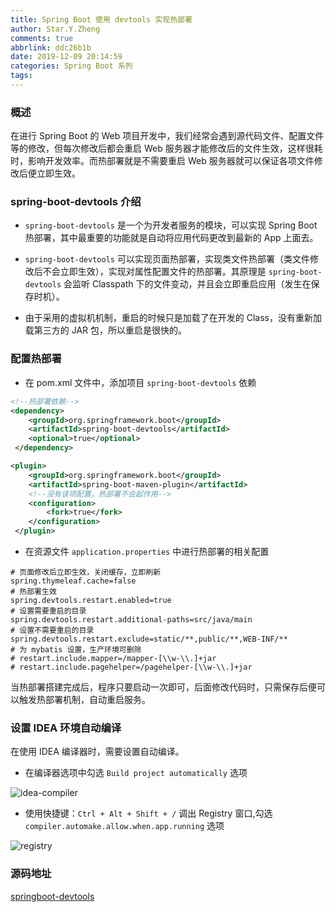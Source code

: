 ```yaml
---
title: Spring Boot 使用 devtools 实现热部署
author: Star.Y.Zheng
comments: true
abbrlink: ddc26b1b
date: 2019-12-09 20:14:59
categories: Spring Boot 系列
tags:
---
```


### 概述

在进行 Spring Boot 的 Web 项目开发中，我们经常会遇到源代码文件、配置文件等的修改，但每次修改后都会重启 Web 服务器才能修改后的文件生效，这样很耗时，影响开发效率。而热部署就是不需要重启 Web 服务器就可以保证各项文件修改后便立即生效。

<!-- more -->

### spring-boot-devtools 介绍

- `spring-boot-devtools` 是一个为开发者服务的模块，可以实现 Spring Boot 热部署，其中最重要的功能就是自动将应用代码更改到最新的 App 上面去。

- `spring-boot-devtools` 可以实现页面热部署，实现类文件热部署（类文件修改后不会立即生效），实现对属性配置文件的热部署。其原理是 `spring-boot-devtools` 会监听 Classpath 下的文件变动，并且会立即重启应用（发生在保存时机）。

- 由于采用的虚拟机机制，重启的时候只是加载了在开发的 Class，没有重新加载第三方的 JAR 包，所以重启是很快的。

### 配置热部署

- 在 pom.xml 文件中，添加项目 `spring-boot-devtools` 依赖

```xml
<!--热部署依赖-->
<dependency>
    <groupId>org.springframework.boot</groupId>
    <artifactId>spring-boot-devtools</artifactId>
    <optional>true</optional>
 </dependency>

<plugin>
    <groupId>org.springframework.boot</groupId>
    <artifactId>spring-boot-maven-plugin</artifactId>
    <!--没有该项配置，热部署不会起作用-->
    <configuration>
        <fork>true</fork>
    </configuration>
 </plugin>
```
- 在资源文件 `application.properties` 中进行热部署的相关配置

```properties
# 页面修改后立即生效，关闭缓存，立即刷新
spring.thymeleaf.cache=false
# 热部署生效
spring.devtools.restart.enabled=true
# 设置需要重启的目录
spring.devtools.restart.additional-paths=src/java/main
# 设置不需要重启的目录
spring.devtools.restart.exclude=static/**,public/**,WEB-INF/**
# 为 mybatis 设置，生产环境可删除
# restart.include.mapper=/mapper-[\\w-\\.]+jar
# restart.include.pagehelper=/pagehelper-[\\w-\\.]+jar
```
当热部署搭建完成后，程序只要启动一次即可，后面修改代码时，只需保存后便可以触发热部署机制，自动重启服务。

### 设置 IDEA 环境自动编译 

在使用 IDEA 编译器时，需要设置自动编译。

- 在编译器选项中勾选 `Build project automatically` 选项

![idea-compiler](idea-compiler.png)

- 使用快捷键：`Ctrl + Alt + Shift + /` 调出 Registry 窗口,勾选 `compiler.automake.allow.when.app.running` 选项

![registry](registry.png)

### 源码地址

[springboot-devtools](https://github.com/yifanzheng/springboot-action/tree/master/springboot-devtools)
